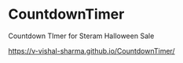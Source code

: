 # CountdownTimer
Countdown TImer for Steram Halloween Sale

https://v-vishal-sharma.github.io/CountdownTimer/
